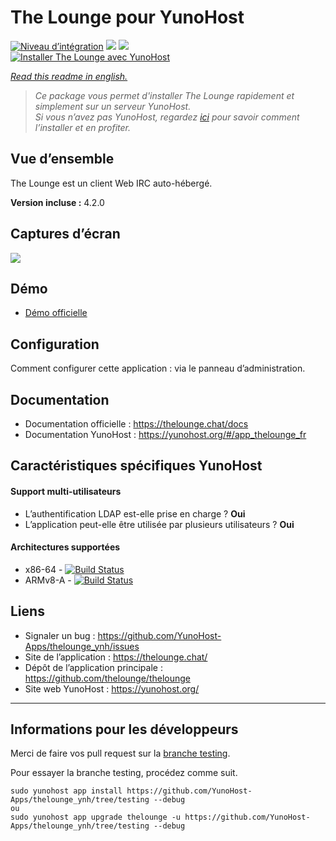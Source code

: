 # The Lounge pour YunoHost

[![Niveau d’intégration](https://dash.yunohost.org/integration/thelounge.svg)](https://dash.yunohost.org/appci/app/thelounge) ![](https://ci-apps.yunohost.org/ci/badges/thelounge.status.svg) ![](https://ci-apps.yunohost.org/ci/badges/thelounge.maintain.svg)  
[![Installer The Lounge avec YunoHost](https://install-app.yunohost.org/install-with-yunohost.png)](https://install-app.yunohost.org/?app=thelounge)

*[Read this readme in english.](./README.md)* 

> *Ce package vous permet d'installer The Lounge rapidement et simplement sur un serveur YunoHost.  
Si vous n’avez pas YunoHost, regardez [ici](https://yunohost.org/#/install) pour savoir comment l’installer et en profiter.*

## Vue d’ensemble
The Lounge est un client Web IRC auto-hébergé.

**Version incluse :** 4.2.0

## Captures d’écran

![](https://raw.githubusercontent.com/thelounge/thelounge.github.io/master/img/thelounge-screenshot.png)

## Démo

* [Démo officielle](https://demo.thelounge.chat/)

## Configuration

Comment configurer cette application : via le panneau d’administration.

## Documentation

 * Documentation officielle : https://thelounge.chat/docs
 * Documentation YunoHost : https://yunohost.org/#/app_thelounge_fr

## Caractéristiques spécifiques YunoHost

#### Support multi-utilisateurs

* L’authentification LDAP est-elle prise en charge ? **Oui**
* L’application peut-elle être utilisée par plusieurs utilisateurs ? **Oui**

#### Architectures supportées

* x86-64 - [![Build Status](https://ci-apps.yunohost.org/ci/logs/thelounge%20%28Apps%29.svg)](https://ci-apps.yunohost.org/ci/apps/thelounge/)
* ARMv8-A - [![Build Status](https://ci-apps-arm.yunohost.org/ci/logs/thelounge%20%28Apps%29.svg)](https://ci-apps-arm.yunohost.org/ci/apps/thelounge/)

## Liens

 * Signaler un bug : https://github.com/YunoHost-Apps/thelounge_ynh/issues
 * Site de l’application : https://thelounge.chat/
 * Dépôt de l’application principale : https://github.com/thelounge/thelounge
 * Site web YunoHost : https://yunohost.org/

---

## Informations pour les développeurs

Merci de faire vos pull request sur la [branche testing](https://github.com/YunoHost-Apps/thelounge_ynh/tree/testing).

Pour essayer la branche testing, procédez comme suit.
```
sudo yunohost app install https://github.com/YunoHost-Apps/thelounge_ynh/tree/testing --debug
ou
sudo yunohost app upgrade thelounge -u https://github.com/YunoHost-Apps/thelounge_ynh/tree/testing --debug
```
